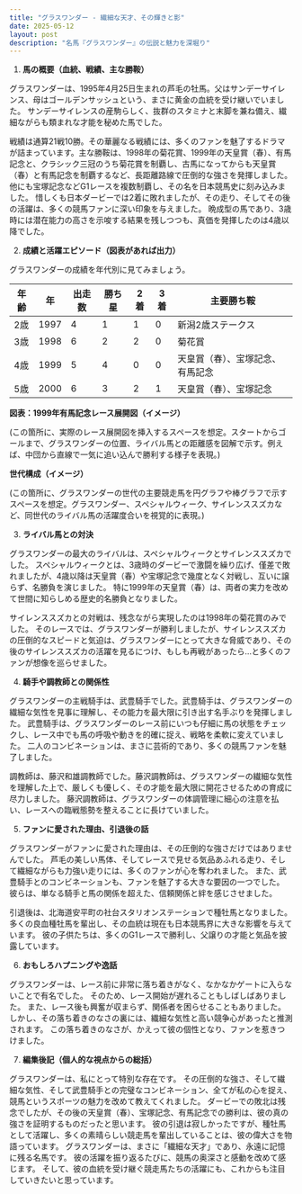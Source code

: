 ```yaml
---
title: "グラスワンダー - 繊細な天才、その輝きと影"
date: 2025-05-12
layout: post
description: "名馬『グラスワンダー』の伝説と魅力を深堀り"
---
```


1. **馬の概要（血統、戦績、主な勝鞍）**

グラスワンダーは、1995年4月25日生まれの芦毛の牡馬。父はサンデーサイレンス、母はゴールデンサッシュという、まさに黄金の血統を受け継いでいました。  サンデーサイレンスの産駒らしく、抜群のスタミナと末脚を兼ね備え、繊細ながらも類まれな才能を秘めた馬でした。

戦績は通算21戦10勝。その華麗なる戦績には、多くのファンを魅了するドラマが詰まっています。主な勝鞍は、1998年の菊花賞、1999年の天皇賞（春）、有馬記念と、クラシック三冠のうち菊花賞を制覇し、古馬になってからも天皇賞（春）と有馬記念を制覇するなど、長距離路線で圧倒的な強さを発揮しました。  他にも宝塚記念などG1レースを複数制覇し、その名を日本競馬史に刻み込みました。  惜しくも日本ダービーでは2着に敗れましたが、その走り、そしてその後の活躍は、多くの競馬ファンに深い印象を与えました。  晩成型の馬であり、3歳時には潜在能力の高さを示唆する結果を残しつつも、真価を発揮したのは4歳以降でした。


2. **成績と活躍エピソード（図表があれば出力）**

グラスワンダーの成績を年代別に見てみましょう。

| 年齢 | 年 | 出走数 | 勝ち星 | 2着 | 3着 | 主要勝ち鞍 |
|---|---|---|---|---|---|---|
| 2歳 | 1997 | 4 | 1 | 1 | 0 | 新潟2歳ステークス |
| 3歳 | 1998 | 6 | 2 | 2 | 0 | 菊花賞 |
| 4歳 | 1999 | 5 | 4 | 0 | 0 | 天皇賞（春）、宝塚記念、有馬記念 |
| 5歳 | 2000 | 6 | 3 | 2 | 1 | 天皇賞（春）、宝塚記念 |


**図表：1999年有馬記念レース展開図（イメージ）**

(この箇所に、実際のレース展開図を挿入するスペースを想定。スタートからゴールまで、グラスワンダーの位置、ライバル馬との距離感を図解で示す。例えば、中団から直線で一気に追い込んで勝利する様子を表現。)


**世代構成（イメージ）**

(この箇所に、グラスワンダーの世代の主要競走馬を円グラフや棒グラフで示すスペースを想定。グラスワンダー、スペシャルウィーク、サイレンススズカなど、同世代のライバル馬の活躍度合いを視覚的に表現。)


3. **ライバル馬との対決**

グラスワンダーの最大のライバルは、スペシャルウィークとサイレンススズカでした。  スペシャルウィークとは、3歳時のダービーで激闘を繰り広げ、僅差で敗れましたが、4歳以降は天皇賞（春）や宝塚記念で幾度となく対戦し、互いに譲らず、名勝負を演じました。  特に1999年の天皇賞（春）は、両者の実力を改めて世間に知らしめる歴史的名勝負となりました。

サイレンススズカとの対戦は、残念ながら実現したのは1998年の菊花賞のみでした。  そのレースでは、グラスワンダーが勝利しましたが、サイレンススズカの圧倒的なスピードと気迫は、グラスワンダーにとって大きな脅威であり、その後のサイレンススズカの活躍を見るにつけ、もしも再戦があったら…と多くのファンが想像を巡らせました。


4. **騎手や調教師との関係性**

グラスワンダーの主戦騎手は、武豊騎手でした。武豊騎手は、グラスワンダーの繊細な気性を見事に理解し、その能力を最大限に引き出す名手ぶりを発揮しました。  武豊騎手は、グラスワンダーのレース前にいつも仔細に馬の状態をチェックし、レース中でも馬の呼吸や動きを的確に捉え、戦略を柔軟に変えていました。  二人のコンビネーションは、まさに芸術的であり、多くの競馬ファンを魅了しました。

調教師は、藤沢和雄調教師でした。藤沢調教師は、グラスワンダーの繊細な気性を理解した上で、厳しくも優しく、その才能を最大限に開花させるための育成に尽力しました。  藤沢調教師は、グラスワンダーの体調管理に細心の注意を払い、レースへの臨戦態勢を整えることに長けていました。


5. **ファンに愛された理由、引退後の話**

グラスワンダーがファンに愛された理由は、その圧倒的な強さだけではありませんでした。  芦毛の美しい馬体、そしてレースで見せる気品あふれる走り、そして繊細ながらも力強い走りには、多くのファンが心を奪われました。  また、武豊騎手とのコンビネーションも、ファンを魅了する大きな要因の一つでした。  彼らは、単なる騎手と馬の関係を超えた、信頼関係と絆を感じさせました。

引退後は、北海道安平町の社台スタリオンステーションで種牡馬となりました。  多くの良血種牡馬を輩出し、その血統は現在も日本競馬界に大きな影響を与えています。  彼の子供たちは、多くのG1レースで勝利し、父譲りの才能と気品を披露しています。


6. **おもしろハプニングや逸話**

グラスワンダーは、レース前に非常に落ち着きがなく、なかなかゲートに入らないことで有名でした。  そのため、レース開始が遅れることもしばしばありました。  また、レース後も興奮が収まらず、関係者を困らせることもありました。  しかし、その落ち着きのなさの裏には、繊細な気性と高い競争心があったと推測されます。  この落ち着きのなさが、かえって彼の個性となり、ファンを惹きつけました。


7. **編集後記（個人的な視点からの総括）**

グラスワンダーは、私にとって特別な存在です。  その圧倒的な強さ、そして繊細な気性、そして武豊騎手との完璧なコンビネーション、全てが私の心を捉え、競馬というスポーツの魅力を改めて教えてくれました。  ダービーでの敗北は残念でしたが、その後の天皇賞（春）、宝塚記念、有馬記念での勝利は、彼の真の強さを証明するものだったと思います。  彼の引退は寂しかったですが、種牡馬として活躍し、多くの素晴らしい競走馬を輩出していることは、彼の偉大さを物語っています。  グラスワンダーは、まさに「繊細な天才」であり、永遠に記憶に残る名馬です。  彼の活躍を振り返るたびに、競馬の奥深さと感動を改めて感じます。  そして、彼の血統を受け継ぐ競走馬たちの活躍にも、これからも注目していきたいと思っています。
